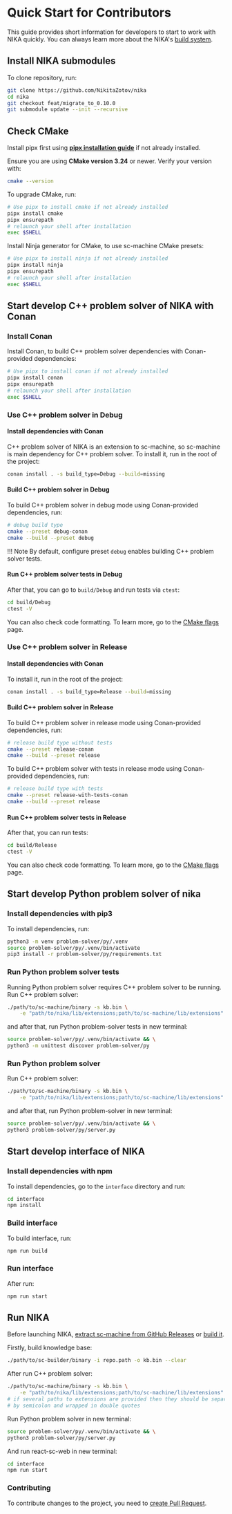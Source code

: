 # Quick Start for Contributors

This guide provides short information for developers to start to work with NIKA quickly. You can always learn more about the NIKA's [build system](build_system.md).

## Install NIKA submodules

To clone repository, run:

```sh
git clone https://github.com/NikitaZotov/nika
cd nika
git checkout feat/migrate_to_0.10.0
git submodule update --init --recursive
```

## Check CMake

Install pipx first using [**pipx installation guide**](https://pipx.pypa.io/stable/installation/) if not already installed.

Ensure you are using **CMake version 3.24** or newer. Verify your version with:

```sh
cmake --version
```

To upgrade CMake, run:
  
```sh
# Use pipx to install cmake if not already installed
pipx install cmake
pipx ensurepath
# relaunch your shell after installation
exec $SHELL
```

Install Ninja generator for CMake, to use sc-machine CMake presets:

```sh
# Use pipx to install ninja if not already installed
pipx install ninja
pipx ensurepath
# relaunch your shell after installation
exec $SHELL
```

## Start develop C++ problem solver of NIKA with Conan

### Install Conan

Install Conan, to build C++ problem solver dependencies with Conan-provided dependencies:

```sh
# Use pipx to install conan if not already installed
pipx install conan
pipx ensurepath
# relaunch your shell after installation
exec $SHELL
```

### Use C++ problem solver in Debug

#### Install dependencies with Conan

C++ problem solver of NIKA is an extension to sc-machine, so sc-machine is main dependency for C++ problem solver. To install it, run in the root of the project:

```sh
conan install . -s build_type=Debug --build=missing
```

#### Build C++ problem solver in Debug

To build C++ problem solver in debug mode using Conan-provided dependencies, run:

```sh
# debug build type
cmake --preset debug-conan
cmake --build --preset debug
```

!!! Note
    By default, configure preset `debug` enables building C++ problem solver tests.

#### Run C++ problem solver tests in Debug

After that, you can go to `build/Debug` and run tests via `ctest`:

```sh
cd build/Debug
ctest -V
```

You can also check code formatting. To learn more, go to the [CMake flags](cmake_flags.md) page.

### Use C++ problem solver in Release

#### Install dependencies with Conan

To install it, run in the root of the project:

```sh
conan install . -s build_type=Release --build=missing
```

#### Build C++ problem solver in Release

To build C++ problem solver in release mode using Conan-provided dependencies, run:

```sh
# release build type without tests
cmake --preset release-conan
cmake --build --preset release
```

To build C++ problem solver with tests in release mode using Conan-provided dependencies, run:

```sh
# release build type with tests
cmake --preset release-with-tests-conan
cmake --build --preset release
```

#### Run C++ problem solver tests in Release

After that, you can run tests:

```sh
cd build/Release
ctest -V
```

You can also check code formatting. To learn more, go to the [CMake flags](cmake_flags.md) page.

## Start develop Python problem solver of nika

### Install dependencies with pip3

To install dependencies, run:

```sh
python3 -m venv problem-solver/py/.venv
source problem-solver/py/.venv/bin/activate
pip3 install -r problem-solver/py/requirements.txt
```

### Run Python problem solver tests

Running Python problem solver requires C++ problem solver to be running. Run C++ problem solver:

```sh
./path/to/sc-machine/binary -s kb.bin \
    -e "path/to/nika/lib/extensions;path/to/sc-machine/lib/extensions"
```

and after that, run Python problem-solver tests in new terminal:

```sh
source problem-solver/py/.venv/bin/activate && \
python3 -m unittest discover problem-solver/py
```

### Run Python problem solver

Run C++ problem solver:

```sh
./path/to/sc-machine/binary -s kb.bin \
    -e "path/to/nika/lib/extensions;path/to/sc-machine/lib/extensions"
```

and after that, run Python problem-solver in new terminal:

```sh
source problem-solver/py/.venv/bin/activate && \
python3 problem-solver/py/server.py
```

## Start develop interface of NIKA

### Install dependencies with npm

To install dependencies, go to the `interface` directory and run:

```sh
cd interface
npm install
```

### Build interface 

To build interface, run:

```sh
npm run build
```

### Run interface

After run:

```sh
npm run start
```

## Run NIKA

Before launching NIKA, [extract sc-machine from GitHub Releases](https://ostis-ai.github.io/sc-machine/quick_start/#github-releases) or [build it](https://ostis-ai.github.io/sc-machine/build/quick_start/).

Firstly, build knowledge base:

```sh
./path/to/sc-builder/binary -i repo.path -o kb.bin --clear
``` 

After run C++ problem solver:

```sh
./path/to/sc-machine/binary -s kb.bin \
    -e "path/to/nika/lib/extensions;path/to/sc-machine/lib/extensions"
# if several paths to extensions are provided then they should be separated 
# by semicolon and wrapped in double quotes
```

Run Python problem solver in new terminal:

```sh
source problem-solver/py/.venv/bin/activate && \
python3 problem-solver/py/server.py
```

And run react-sc-web in new terminal:

```sh
cd interface
npm run start
```

### Contributing

To contribute changes to the project, you need to [create Pull Request](https://github.com/ostis-ai/nika/blob/main/docs/CONTRIBUTING.md).
